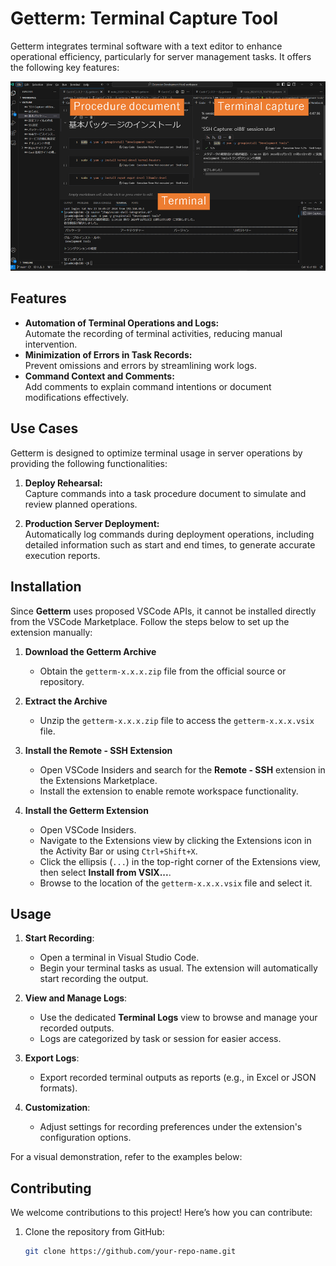 # Getterm: Terminal Capture Tool

Getterm integrates terminal software with a text editor to enhance operational efficiency, particularly for server management tasks. It offers the following key features:

![Getterm usage](./getterm-usage.png)

## Features

- **Automation of Terminal Operations and Logs:**  
    Automate the recording of terminal activities, reducing manual intervention.
- **Minimization of Errors in Task Records:**  
    Prevent omissions and errors by streamlining work logs.
- **Command Context and Comments:**  
    Add comments to explain command intentions or document modifications effectively.

## Use Cases

Getterm is designed to optimize terminal usage in server operations by providing the following functionalities:

1. **Deploy Rehearsal:**  
    Capture commands into a task procedure document to simulate and review planned operations.
    
2. **Production Server Deployment:**  
    Automatically log commands during deployment operations, including detailed information such as start and end times, to generate accurate execution reports.


## Installation

Since **Getterm** uses proposed VSCode APIs, it cannot be installed directly from the VSCode Marketplace. Follow the steps below to set up the extension manually:

1. **Download the Getterm Archive**
    
    - Obtain the `getterm-x.x.x.zip` file from the official source or repository.

2. **Extract the Archive**
    
    - Unzip the `getterm-x.x.x.zip` file to access the `getterm-x.x.x.vsix` file.

3. **Install the Remote - SSH Extension**
    
    - Open VSCode Insiders and search for the **Remote - SSH** extension in the Extensions Marketplace.
    - Install the extension to enable remote workspace functionality.

4. **Install the Getterm Extension**
    
    - Open VSCode Insiders.
    - Navigate to the Extensions view by clicking the Extensions icon in the Activity Bar or using `Ctrl+Shift+X`.
    - Click the ellipsis (`...`) in the top-right corner of the Extensions view, then select **Install from VSIX...**.
    - Browse to the location of the `getterm-x.x.x.vsix` file and select it.

## Usage

1. **Start Recording**:
   - Open a terminal in Visual Studio Code.
   - Begin your terminal tasks as usual. The extension will automatically start recording the output.
   
2. **View and Manage Logs**:
   - Use the dedicated **Terminal Logs** view to browse and manage your recorded outputs.
   - Logs are categorized by task or session for easier access.

3. **Export Logs**:
   - Export recorded terminal outputs as reports (e.g., in Excel or JSON formats).
   
4. **Customization**:
   - Adjust settings for recording preferences under the extension's configuration options.

For a visual demonstration, refer to the examples below:


## Contributing

We welcome contributions to this project! Here’s how you can contribute:

1. Clone the repository from GitHub:
   ```bash
   git clone https://github.com/your-repo-name.git
